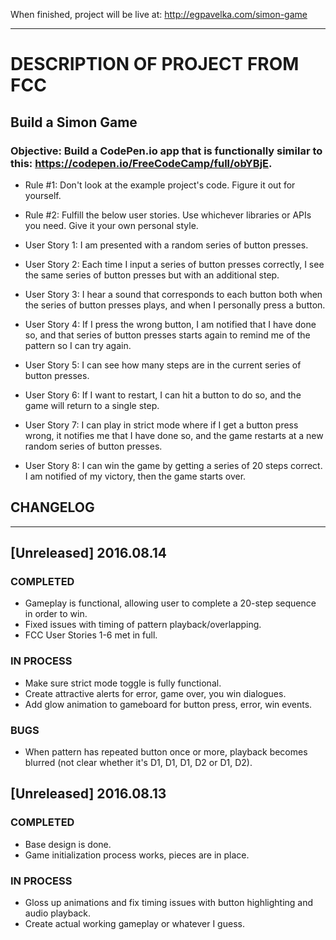 When finished, project will be live at:
http://egpavelka.com/simon-game
____________________________________________

# DESCRIPTION OF PROJECT FROM FCC

## Build a Simon Game

### Objective: Build a CodePen.io app that is functionally similar to this: https://codepen.io/FreeCodeCamp/full/obYBjE.

- Rule #1: Don't look at the example project's code. Figure it out for yourself.

- Rule #2: Fulfill the below user stories. Use whichever libraries or APIs you need. Give it your own personal style.

- User Story 1: I am presented with a random series of button presses.

- User Story 2: Each time I input a series of button presses correctly, I see the same series of button presses but with an additional step.

- User Story 3: I hear a sound that corresponds to each button both when the series of button presses plays, and when I personally press a button.

- User Story 4: If I press the wrong button, I am notified that I have done so, and that series of button presses starts again to remind me of the pattern so I can try again.

- User Story 5: I can see how many steps are in the current series of button presses.

- User Story 6: If I want to restart, I can hit a button to do so, and the game will return to a single step.

- User Story 7: I can play in strict mode where if I get a button press wrong, it notifies me that I have done so, and the game restarts at a new random series of button presses.

- User Story 8: I can win the game by getting a series of 20 steps correct. I am notified of my victory, then the game starts over.


## CHANGELOG
____________________________________________

## [Unreleased] 2016.08.14
### COMPLETED
- Gameplay is functional, allowing user to complete a 20-step sequence in order to win.
- Fixed issues with timing of pattern playback/overlapping.
- FCC User Stories 1-6 met in full.
### IN PROCESS
- Make sure strict mode toggle is fully functional.
- Create attractive alerts for error, game over, you win dialogues.
- Add glow animation to gameboard for button press, error, win events.
### BUGS
- When pattern has repeated button once or more, playback becomes blurred (not clear whether it's D1, D1, D1, D2 or D1, D2).


## [Unreleased] 2016.08.13
### COMPLETED
- Base design is done.
- Game initialization process works, pieces are in place.
### IN PROCESS
- Gloss up animations and fix timing issues with button highlighting and audio playback.
- Create actual working gameplay or whatever I guess.
